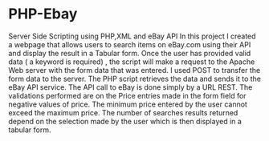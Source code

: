 # PHP-Ebay
Server Side Scripting using PHP,XML and eBay API
In this project I created a webpage that allows users to search items on eBay.com using their API  and display the result in a Tabular form. Once the user has provided valid data ( a keyword is required) , the script will make a request to the Apache Web server with the form data that was entered. I used POST to transfer the form data to the server. The PHP script retrieves the data and sends  it to the eBay API service. The API call to eBay is done simply by a URL REST. The validations performed are on the Price entries made in the form field for negative values of price. The minimum price entered by the user cannot exceed the maximum price. The number of searches results returned depend on the selection made by the user which is then displayed in a tabular form.





